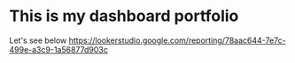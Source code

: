 # This is my dashboard portfolio

Let's see below
https://lookerstudio.google.com/reporting/78aac644-7e7c-499e-a3c9-1a56877d903c 

